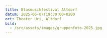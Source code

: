 ```yaml
---
title: Blasmusikfestival Altdorf
datum: 2025-06-07T19:30:00+0200
ort: Theater Uri, Altdorf
bild:
  - /src/assets/images/gruppenfoto-2025.jpg
---
```

